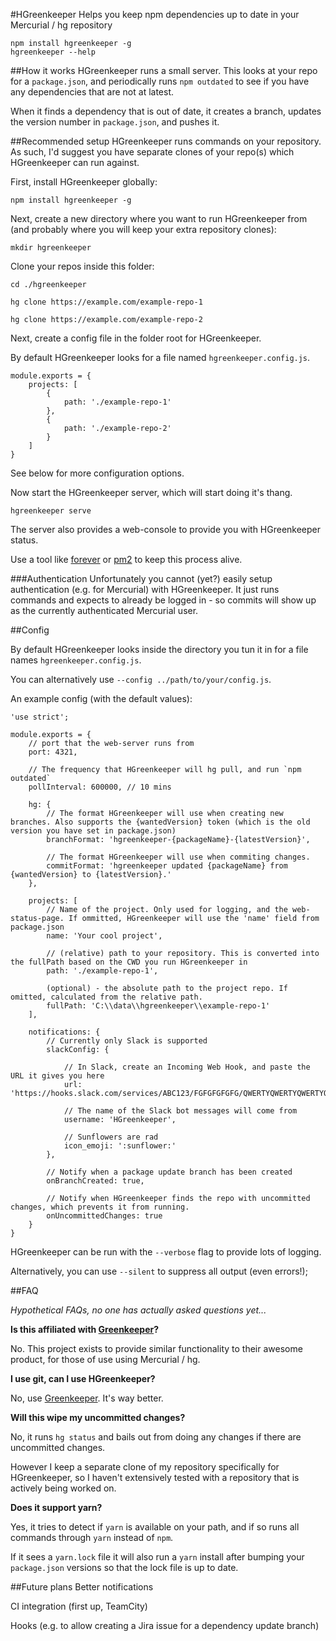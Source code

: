 #HGreenkeeper
Helps you keep npm dependencies up to date in your Mercurial / hg repository

```
npm install hgreenkeeper -g
hgreenkeeper --help
```

##How it works
HGreenkeeper runs a small server. This looks at your repo for a `package.json`, and periodically runs `npm outdated` to see if you have any dependencies that are not at latest.

When it finds a dependency that is out of date, it creates a branch, updates the version number in `package.json`, and pushes it.

##Recommended setup
HGreenkeeper runs commands on your repository. As such, I'd suggest you have separate clones of your repo(s) which HGreenkeeper can run against.

First, install HGreenkeeper globally:

`npm install hgreenkeeper -g`

Next, create a new directory where you want to run HGreenkeeper from (and probably where you will keep your extra repository clones):

`mkdir hgreenkeeper`

Clone your repos inside this folder:

`cd ./hgreenkeeper`

`hg clone https://example.com/example-repo-1`

`hg clone https://example.com/example-repo-2`

Next, create a config file in the folder root for HGreenkeeper.

By default HGreenkeeper looks for a file named `hgreenkeeper.config.js`.

```
module.exports = {
    projects: [
        {
            path: './example-repo-1'
        },
        {
            path: './example-repo-2'
        }
    ]
}
```
See below for more configuration options.

Now start the HGreenkeeper server, which will start doing it's thang.

`hgreenkeeper serve`

The server also provides a web-console to provide you with HGreenkeeper status.

Use a tool like [forever](https://github.com/foreverjs/forever) or [pm2](https://github.com/Unitech/pm2) to keep this process alive.

###Authentication
Unfortunately you cannot (yet?) easily setup authentication (e.g. for Mercurial) with HGreenkeeper. It just runs commands and expects to already be logged in - so commits will show up as the currently authenticated Mercurial user.

##Config

By default HGreenkeeper looks inside the directory you tun it in for a file names `hgreenkeeper.config.js`.

You can alternatively use `--config ../path/to/your/config.js`.

An example config (with the default values):

```
'use strict';

module.exports = {
    // port that the web-server runs from
    port: 4321,
    
    // The frequency that HGreenkeeper will hg pull, and run `npm outdated`
    pollInterval: 600000, // 10 mins
    
    hg: {
        // The format HGreenkeeper will use when creating new branches. Also supports the {wantedVersion} token (which is the old version you have set in package.json)
        branchFormat: 'hgreenkeeper-{packageName}-{latestVersion}',
        
        // The format HGreenkeeper will use when commiting changes.
        commitFormat: 'hgreenkeeper updated {packageName} from {wantedVersion} to {latestVersion}.'
    },
    
    projects: [
        // Name of the project. Only used for logging, and the web-status-page. If ommitted, HGreenkeeper will use the 'name' field from package.json
        name: 'Your cool project',
        
        // (relative) path to your repository. This is converted into the fullPath based on the CWD you run HGreenkeeper in
        path: './example-repo-1',
        
        (optional) - the absolute path to the project repo. If omitted, calculated from the relative path.
        fullPath: 'C:\\data\\hgreenkeeper\\example-repo-1'
    ],
    
    notifications: {
        // Currently only Slack is supported
        slackConfig: {
        
            // In Slack, create an Incoming Web Hook, and paste the URL it gives you here
            url: 'https://hooks.slack.com/services/ABC123/FGFGFGFGFG/QWERTYQWERTYQWERTYQWERTYQWERTY',
            
            // The name of the Slack bot messages will come from
            username: 'HGreenkeeper',
            
            // Sunflowers are rad
            icon_emoji: ':sunflower:'
        },
        
        // Notify when a package update branch has been created
        onBranchCreated: true,
        
        // Notify when HGreenkeeper finds the repo with uncommitted changes, which prevents it from running.
        onUncommittedChanges: true
    }
}
```

HGreenkeeper can be run with the `--verbose` flag to provide lots of logging.

Alternatively, you can use `--silent` to suppress all output (even errors!);

##FAQ

*Hypothetical FAQs, no one has actually asked questions yet...*

**Is this affiliated with [Greenkeeper](https://greenkeeper.io/)?**

No. This project exists to provide similar functionality to their awesome product, for those of use using Mercurial / hg.

**I use git, can I use HGreenkeeper?**

No, use [Greenkeeper](https://greenkeeper.io/). It's way better.

**Will this wipe my uncommitted changes?**

No, it runs `hg status` and bails out from doing any changes if there are uncommitted changes.

However I keep a separate clone of my repository specifically for HGreenkeeper, so I haven't extensively tested with a repository that is actively being worked on.

**Does it support yarn?**

Yes, it tries to detect if `yarn` is available on your path, and if so runs all commands through `yarn` instead of `npm`.

If it sees a `yarn.lock` file it will also run a `yarn` install after bumping your `package.json` versions so that the lock file is up to date.

##Future plans
Better notifications

CI integration (first up, TeamCity)

Hooks (e.g. to allow creating a Jira issue for a dependency update branch)
